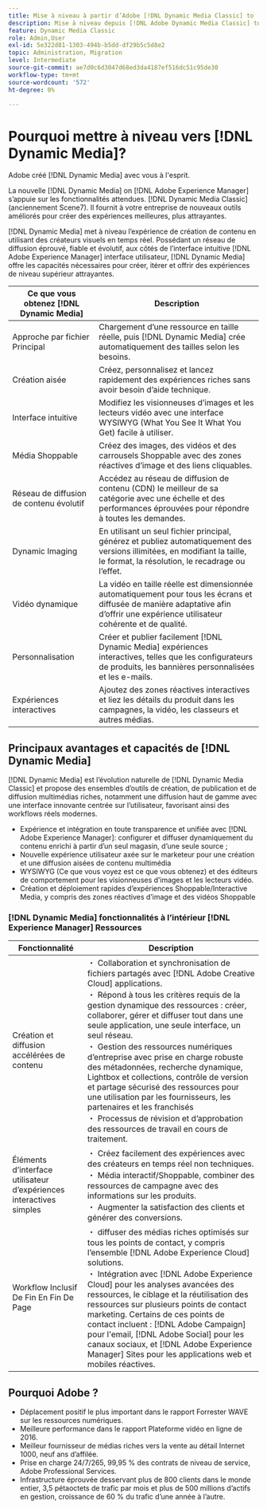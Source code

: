 ```yaml
---
title: Mise à niveau à partir d’Adobe [!DNL Dynamic Media Classic] to [!DNL Dynamic Media] on [!DNL Experience Manager] Ressources
description: Mise à niveau depuis [!DNL Adobe Dynamic Media Classic] to [!DNL Dynamic Media] on [!DNL Adobe Experience Manager]. En savoir plus sur les principaux avantages et les fonctionnalités de [!DNL Dynamic Media]. Passez en revue la comparaison des listes de fonctionnalités, les questions fréquentes sur la mise à niveau et la liste de contrôle de l’état de préparation.
feature: Dynamic Media Classic
role: Admin,User
exl-id: 5e322d81-1303-494b-b5dd-df29b5c5d8e2
topic: Administration, Migration
level: Intermediate
source-git-commit: ae7d0c6d3047d68ed3da4187ef516dc51c95de30
workflow-type: tm+mt
source-wordcount: '572'
ht-degree: 0%

---
```


# Pourquoi mettre à niveau vers [!DNL Dynamic Media]?

Adobe créé [!DNL Dynamic Media] avec vous à l&#39;esprit.

La nouvelle [!DNL Dynamic Media] on [!DNL Adobe Experience Manager] s’appuie sur les fonctionnalités attendues. [!DNL Dynamic Media Classic] (anciennement Scene7). Il fournit à votre entreprise de nouveaux outils améliorés pour créer des expériences meilleures, plus attrayantes.

[!DNL Dynamic Media] met à niveau l’expérience de création de contenu en utilisant des créateurs visuels en temps réel. Possédant un réseau de diffusion éprouvé, fiable et évolutif, aux côtés de l’interface intuitive [!DNL Adobe Experience Manager] interface utilisateur, [!DNL Dynamic Media] offre les capacités nécessaires pour créer, itérer et offrir des expériences de niveau supérieur attrayantes.

| Ce que vous obtenez [!DNL Dynamic Media] | Description |
| --- | --- |
| Approche par fichier Principal | Chargement d’une ressource en taille réelle, puis [!DNL Dynamic Media] crée automatiquement des tailles selon les besoins. |
| Création aisée | Créez, personnalisez et lancez rapidement des expériences riches sans avoir besoin d’aide technique. |
| Interface intuitive | Modifiez les visionneuses d’images et les lecteurs vidéo avec une interface WYSIWYG (What You See It What You Get) facile à utiliser. |
| Média Shoppable | Créez des images, des vidéos et des carrousels Shoppable avec des zones réactives d’image et des liens cliquables. |
| Réseau de diffusion de contenu évolutif | Accédez au réseau de diffusion de contenu (CDN) le meilleur de sa catégorie avec une échelle et des performances éprouvées pour répondre à toutes les demandes. |
| Dynamic Imaging | En utilisant un seul fichier principal, générez et publiez automatiquement des versions illimitées, en modifiant la taille, le format, la résolution, le recadrage ou l’effet. |
| Vidéo dynamique | La vidéo en taille réelle est dimensionnée automatiquement pour tous les écrans et diffusée de manière adaptative afin d’offrir une expérience utilisateur cohérente et de qualité. |
| Personnalisation | Créer et publier facilement [!DNL Dynamic Media] expériences interactives, telles que les configurateurs de produits, les bannières personnalisées et les e-mails. |
| Expériences interactives | Ajoutez des zones réactives interactives et liez les détails du produit dans les campagnes, la vidéo, les classeurs et autres médias. |

## Principaux avantages et capacités de [!DNL Dynamic Media]

[!DNL Dynamic Media] est l’évolution naturelle de [!DNL Dynamic Media Classic] et propose des ensembles d’outils de création, de publication et de diffusion multimédias riches, notamment une diffusion haut de gamme avec une interface innovante centrée sur l’utilisateur, favorisant ainsi des workflows réels modernes.

* Expérience et intégration en toute transparence et unifiée avec [!DNL Adobe Experience Manager]: configurer et diffuser dynamiquement du contenu enrichi à partir d’un seul magasin, d’une seule source ;
* Nouvelle expérience utilisateur axée sur le marketeur pour une création et une diffusion aisées de contenu multimédia
* WYSIWYG (Ce que vous voyez est ce que vous obtenez) et des éditeurs de comportement pour les visionneuses d’images et les lecteurs vidéo.
* Création et déploiement rapides d’expériences Shoppable/Interactive Media, y compris des zones réactives d’image et des vidéos Shoppable

### [!DNL Dynamic Media] fonctionnalités à l’intérieur [!DNL Experience Manager] Ressources

| Fonctionnalité | Description |
| --- | --- |
| Création et diffusion accélérées de contenu | ・ Collaboration et synchronisation de fichiers partagés avec [!DNL Adobe Creative Cloud] applications.<br>・ Répond à tous les critères requis de la gestion dynamique des ressources : créer, collaborer, gérer et diffuser tout dans une seule application, une seule interface, un seul réseau.<br>・ Gestion des ressources numériques d’entreprise avec prise en charge robuste des métadonnées, recherche dynamique, Lightbox et collections, contrôle de version et partage sécurisé des ressources pour une utilisation par les fournisseurs, les partenaires et les franchisés<br>・ Processus de révision et d’approbation des ressources de travail en cours de traitement. |
| Éléments d’interface utilisateur d’expériences interactives simples | ・ Créez facilement des expériences avec des créateurs en temps réel non techniques.<br>・ Média interactif/Shoppable, combiner des ressources de campagne avec des informations sur les produits.<br>・ Augmenter la satisfaction des clients et générer des conversions. |
| Workflow Inclusif De Fin En Fin De Page | ・ diffuser des médias riches optimisés sur tous les points de contact, y compris l’ensemble [!DNL Adobe Experience Cloud] solutions.<br>・ Intégration avec [!DNL Adobe Experience Cloud] pour les analyses avancées des ressources, le ciblage et la réutilisation des ressources sur plusieurs points de contact marketing. Certains de ces points de contact incluent : [!DNL Adobe Campaign] pour l&#39;email, [!DNL Adobe Social] pour les canaux sociaux, et [!DNL Adobe Experience Manager] Sites pour les applications web et mobiles réactives. |

## Pourquoi Adobe ?

* Déplacement positif le plus important dans le rapport Forrester WAVE sur les ressources numériques.
* Meilleure performance dans le rapport Plateforme vidéo en ligne de 2016.
* Meilleur fournisseur de médias riches vers la vente au détail Internet 1000, neuf ans d’affilée.
* Prise en charge 24/7/265, 99,95 % des contrats de niveau de service, Adobe Professional Services.
* Infrastructure éprouvée desservant plus de 800 clients dans le monde entier, 3,5 pétaoctets de trafic par mois et plus de 500 millions d’actifs en gestion, croissance de 60 % du trafic d’une année à l’autre.
